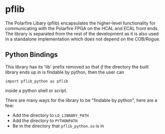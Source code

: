 # pflib

The Polarfire Libary (pflib) encapsulates the higher-level functionality for communicating with the Polarfire FPGA on the HCAL and ECAL front ends.  The library is separated from the rest of the development as it is also used in a standalone implementation which does not depend on the COB/Rogue.

## Python Bindings
This library has its 'lib' prefix removed so that _if_ the directory the built library ends up in is findable by python,
then the user can
```
import pflib_python as pflib
```
inside a python shell or script.

There are many ways for the library to be "findable by python", here are a few:
- Add the directory to `LD_LIBRARY_PATH`
- Add the directory to `PYTHONPATH`
- Be in the directory that `pflib_python.so` is in
